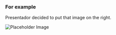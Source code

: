 ### For example

Presentador decided to put that image on the right.

![Placeholder Image](https://via.placeholder.com/550)
